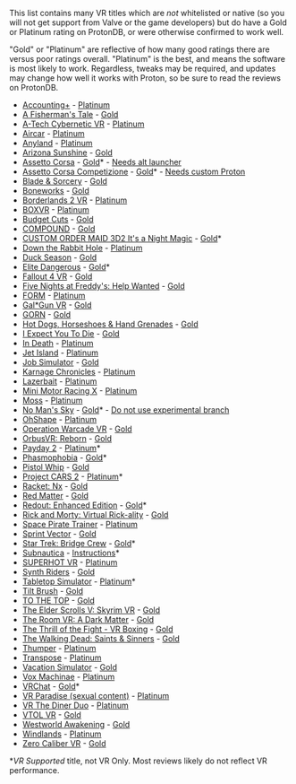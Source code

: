 <!--Only include games that users have verified to work in VR. Some VR games
are "VR Supported", as opposed to VR Only, and most people testing these games 
will not be able to test VR. SpaceEngine, for example, needs VR verified.-->

This list contains many VR titles which are *not* whitelisted or native (so you
will not get support from Valve or the game developers) but do have a Gold or
Platinum rating on ProtonDB, or were otherwise confirmed to work well.

"Gold" or "Platinum" are reflective of how many good ratings there are versus
poor ratings overall. "Platinum" is the best, and means the software is most
likely to work. Regardless, tweaks may be required, and updates may change how 
well it works with Proton, so be sure to read the reviews on ProtonDB.

* [Accounting+] - [Platinum][Accounting+ PDB]
* [A Fisherman's Tale] - [Gold][A Fisherman's Tale PDB]
* [A-Tech Cybernetic VR][ATCVR] - [Platinum][ATCVR PDB]
* [Aircar] - [Platinum][Aircar PDB]
* [Anyland] - [Platinum][Anyland PDB]
* [Arizona Sunshine] - [Gold][Arizona Sunshine PDB]
* [Assetto Corsa] - [Gold][Assetto Corsa PDB]* - [Needs alt launcher](#16)
* [Assetto Corsa Competizione][ACC] - [Gold][ACC PDB]* - [Needs custom Proton][ACCP]
* [Blade & Sorcery][B&S] - [Gold][B&S PDB]
* [Boneworks] - [Gold][Boneworks PDB]
* [Borderlands 2 VR] - [Platinum][Borderlands 2 VR PDB]
* [BOXVR] - [Platinum][BOXVR PDB]
* [Budget Cuts] - [Gold][Budget Cuts PDB]
* [COMPOUND] - [Gold][COMPOUND PDB]
* [CUSTOM ORDER MAID 3D2 It's a Night Magic][COM3D2] - [Gold][COM3D2 PDB]*
* [Down the Rabbit Hole] - [Platinum][DtRH PDB]
* [Duck Season] - [Gold][Duck Season PDB]
* [Elite Dangerous] - [Gold][ED PDB]*
* [Fallout 4 VR] - [Gold][FO4 PDB]
* [Five Nights at Freddy's: Help Wanted][FNAF:HW] - [Gold][FNAF:HW PDB]
* [FORM] - [Platinum][FORM PDB]
* [Gal*Gun VR] - [Gold][Gal*Gun VR PDB]
* [GORN] - [Gold][GORN PDB]
* [Hot Dogs, Horseshoes & Hand Grenades][H3VR] - [Gold][H3VR PDB]
* [I Expect You To Die][IEYTD] - [Gold][IEYTD PDB]
* [In Death] - [Platinum][In Death PDB]
* [Jet Island] - [Platinum][Jet Island PDB]
* [Job Simulator] - [Gold][Job Simulator PDB]
* [Karnage Chronicles] - [Platinum][Karnage Chronicles PDB]
* [Lazerbait] - [Platinum][Lazerbait PDB]
* [Mini Motor Racing X] - [Platinum][Mini Motor Racing X PDB]
* [Moss] - [Platinum][Moss PDB]
* [No Man's Sky] - [Gold][No Man's Sky PDB]* - 
  [Do not use experimental branch](#15)
* [OhShape] - [Platinum][OhShape PDB]
* [Operation Warcade VR] - [Gold][Operation Warcade VR PDB]
* [OrbusVR: Reborn] - [Gold][OrbusVR: Reborn PDB]
* [Payday 2] - [Platinum][Payday 2 PDB]*
* [Phasmophobia] - [Gold][Phasmophobia PDB]*
* [Pistol Whip] - [Gold][Pistol Whip PDB]
* [Project CARS 2] - [Platinum][Project CARS 2 PDB]*
* [Racket: Nx] - [Gold][Racket: Nx PDB]
* [Red Matter] - [Gold][Red Matter PDB]
* [Redout: Enhanced Edition] - [Gold][Redout: Enhanced Edition PDB]*
* [Rick and Morty: Virtual Rick-ality][RaM:VR] - [Gold][RaM:VR PDB]
* [Space Pirate Trainer][SPT] - [Platinum][SPT PDB]
* [Sprint Vector] - [Gold][Sprint Vector PDB]
* [Star Trek: Bridge Crew] - [Gold][ST:BC PDB]*
* [Subnautica] - [Instructions][Subnautica Instructions]*
* [SUPERHOT VR] - [Platinum][SUPERHOT VR PDB]
* [Synth Riders] - [Gold][Synth Riders PDB]
* [Tabletop Simulator] - [Platinum][Tabletop Simulator PDB]*
* [Tilt Brush] - [Gold][Tilt Brush PDB]
* [TO THE TOP] - [Gold][TO THE TOP PDB]
* [The Elder Scrolls V: Skyrim VR][TESV:SVR] - [Gold][TESV:SVR PDB]
* [The Room VR: A Dark Matter][TRVR:ADM] - [Gold][TRVR:ADM PDB]
* [The Thrill of the Fight - VR Boxing][TTotF] - [Gold][TTotF PDB]
* [The Walking Dead: Saints & Sinners][TWDS&S] - [Gold][TWDS&S PDB]
* [Thumper] - [Platinum][Thumper PDB]
* [Transpose] - [Platinum][Transpose PDB]
* [Vacation Simulator] - [Gold][Vacation Simulator PDB]
* [Vox Machinae] - [Platinum][Vox Machinae PDB]
* [VRChat] - [Gold][VRChat PDB]*
* [VR Paradise (sexual content)][VR Paradise] - [Platinum][VR Paradise PDB]
* [VR The Diner Duo] - [Platinum][VR The Diner Duo PDB]
* [VTOL VR] - [Gold][VTOL VR PDB]
* [Westworld Awakening] - [Gold][Westworld Awakening PDB]
* [Windlands] - [Platinum][Windlands PDB]
* [Zero Caliber VR] - [Gold][Zero Caliber VR PDB]
<!--* [Until You Fall][UYF] - [Platinum][UYF PDB]-->

**VR Supported* title, not VR Only. Most reviews likely do not reflect VR 
performance.

<!-- Link URLs -->

[Accounting+]: https://store.steampowered.com/app/927270
  [Accounting+ PDB]: https://www.protondb.com/app/927270
[A Fisherman's Tale]: https://store.steampowered.com/app/559330
  [A Fisherman's Tale PDB]: https://www.protondb.com/app/559330
[ATCVR]: https://store.steampowered.com/app/578210
  [ATCVR PDB]: https://www.protondb.com/app/578210
[Aircar]: https://store.steampowered.com/app/1073390
  [Aircar PDB]: https://www.protondb.com/app/1073390
[Anyland]: https://store.steampowered.com/app/505700
  [Anyland PDB]: https://www.protondb.com/app/505700
[Arizona Sunshine]: https://store.steampowered.com/app/342180
  [Arizona Sunshine PDB]: https://www.protondb.com/app/342180
[Assetto Corsa]: https://store.steampowered.com/app/244210
  [Assetto Corsa PDB]: https://www.protondb.com/app/244210
[ACC]: https://store.steampowered.com/app/805550
  [ACC PDB]: https://www.protondb.com/app/805550
  [ACCP]: https://github.com/ValveSoftware/Proton/pull/4163
[B&S]: https://store.steampowered.com/app/629730
  [B&S PDB]: https://www.protondb.com/app/629730
[Boneworks]: https://store.steampowered.com/app/823500
  [Boneworks PDB]: https://www.protondb.com/app/823500
[Borderlands 2 VR]: https://store.steampowered.com/app/991260
  [Borderlands 2 VR PDB]: https://www.protondb.com/app/991260
[BOXVR]: https://store.steampowered.com/app/641960
  [BOXVR PDB]: https://www.protondb.com/app/641960
[Budget Cuts]: https://store.steampowered.com/app/400940
  [Budget Cuts PDB]: https://www.protondb.com/app/400940
[COMPOUND]: https://store.steampowered.com/app/615120
  [COMPOUND PDB]: https://www.protondb.com/app/615120
[COM3D2]: https://store.steampowered.com/app/1097580
  [COM3D2 PDB]: https://www.protondb.com/app/1097580
[cyubeVR]: https://store.steampowered.com/app/619500
  [cyubeVR PDB]: https://www.protondb.com/app/619500
[Duck Season]: https://store.steampowered.com/app/503580
  [Duck Season PDB]: https://www.protondb.com/app/503580
[Down the Rabbit Hole]: https://store.steampowered.com/app/1215270
  [DtRH PDB]: https://www.protondb.com/app/1215270
[Elite Dangerous]: https://store.steampowered.com/app/359320
  [ED PDB]: https://www.protondb.com/app/359320
[Fallout 4 VR]: https://store.steampowered.com/app/611660
  [FO4 PDB]: https://www.protondb.com/app/611660
[FNAF:HW]: https://store.steampowered.com/app/732690
  [FNAF:HW PDB]: https://www.protondb.com/app/732690
[FORM]: https://store.steampowered.com/app/408520
  [FORM PDB]: https://www.protondb.com/app/408520
[Gal*Gun VR]: https://store.steampowered.com/app/678520
  [Gal*Gun VR PDB]: https://www.protondb.com/app/678520
[GORN]: https://store.steampowered.com/app/578620
  [GORN PDB]: https://www.protondb.com/app/578620
[H3VR]: https://store.steampowered.com/app/450540
  [H3VR PDB]: https://www.protondb.com/app/450540
[IEYTD]: https://store.steampowered.com/app/587430
  [IEYTD PDB]: https://www.protondb.com/app/587430
[In Death]: https://store.steampowered.com/app/605450
  [In Death PDB]: https://www.protondb.com/app/605450
[Jet Island]: https://store.steampowered.com/app/587220
  [Jet Island PDB]: https://www.protondb.com/app/587220
[Job Simulator]: https://store.steampowered.com/app/448280
  [Job Simulator PDB]: https://www.protondb.com/app/448280
[Karnage Chronicles]: https://store.steampowered.com/app/611160
  [Karnage Chronicles PDB]: https://www.protondb.com/app/611160
[Lazerbait]: https://store.steampowered.com/app/529150
  [Lazerbait PDB]: https://www.protondb.com/app/529150
[MGI:P]: https://store.steampowered.com/app/943700
  [MGI:P PDB]: https://www.protondb.com/app/943700
[Mini Motor Racing X]: https://store.steampowered.com/1303990
  [Mini Motor Racing X PDB]: https://www.protondb.com/app/1303990
[Moss]: https://store.steampowered.com/app/846470
  [Moss PDB]: https://www.protondb.com/app/846470
[No Man's Sky]: https://store.steampowered.com/app/275850
  [No Man's Sky PDB]: https://www.protondb.com/app/275850
[OhShape]: https://store.steampowered.com/app/1098100
  [OhShape PDB]: https://www.protondb.com/app/1098100
[Operation Warcade VR]: https://store.steampowered.com/app/639270
  [Operation Warcade VR PDB]: https://www.protondb.com/app/639270
[OrbusVR: Reborn]: https://store.steampowered.com/app/746930
  [OrbusVR: Reborn PDB]: https://www.protondb.com/app/746930
[Phasmophobia]: https://store.steampowered.com/app/739630
  [Phasmophobia PDB]: https://www.protondb.com/app/739630
[Payday 2]: https://store.steampowered.com/app/218620
  [Payday 2 PDB]: https://www.protondb.com/app/218620
[Pistol Whip]: https://store.steampowered.com/app/1079800
  [Pistol Whip PDB]: https://www.protondb.com/app/1079800
[Project CARS 2]: https://store.steampowered.com/app/378860
  [Project CARS 2 PDB]: https://www.protondb.com/app/378860
[Racket: Nx]: https://store.steampowered.com/app/428080
  [Racket: Nx PDB]: https://www.protondb.com/app/428080
[Red Matter]: https://store.steampowered.com/app/966680
  [Red Matter PDB]: https://www.protondb.com/app/966680
[Redout: Enhanced Edition]: https://store.steampowered.com/app/517710
  [Redout: Enhanced Edition PDB]: https://www.protondb.com/app/517710
[RaM:VR]: https://store.steampowered.com/app/469610
  [RaM:VR PDB]: https://www.protondb.com/app/469610
[SPT]: https://store.steampowered.com/app/418650
  [SPT PDB]: https://www.protondb.com/app/418650
[Sprint Vector]: https://store.steampowered.com/app/590690
  [Sprint Vector PDB]: https://www.protondb.com/app/590690
[Star Trek: Bridge Crew]: https://store.steampowered.com/app/527100
  [ST:BC PDB]: https://www.protondb.com/app/527100
[Subnautica]: https://www.epicgames.com/store/en-US/p/subnautica
  [Subnautica Instructions]: https://gitlab.com/vr-on-linux/VR-on-Linux/-/issues/18
[SUPERHOT VR]: https://store.steampowered.com/app/617830
  [SUPERHOT VR PDB]: https://www.protondb.com/app/617830
[Synth Riders]: https://store.steampowered.com/app/885000
  [Synth Riders PDB]: https://www.protondb.com/app/885000
[Tabletop Simulator]: https://store.steampowered.com/app/286160
  [Tabletop Simulator PDB]: https://www.protondb.com/app/286160
[TESV:SVR]: https://store.steampowered.com/app/611670
  [TESV:SVR PDB]: https://www.protondb.com/app/611670
[Tilt Brush]: https://store.steampowered.com/app/327140
  [Tilt Brush PDB]: https://www.protondb.com/app/327140
[TO THE TOP]: https://store.steampowered.com/app/509250
  [TO THE TOP PDB]: https://www.protondb.com/app/509250
[TRVR:ADM]: https://store.steampowered.com/app/1104380
  [TRVR:ADM PDB]: https://www.protondb.com/app/1104380
[TTotF]: https://store.steampowered.com/app/494150
  [TTotF PDB]: https://www.protondb.com/app/494150
[TWDS&S]: https://store.steampowered.com/app/916840
  [TWDS&S PDB]: https://www.protondb.com/app/916840
[Thumper]: https://store.steampowered.com/app/356400
  [Thumper PDB]: https://www.protondb.com/app/356400
[Transpose]: https://store.steampowered.com/app/835950
  [Transpose PDB]: https://www.protondb.com/app/835950
[UYF]: https://store.steampowered.com/app/858260
  [UYF PDB]: https://www.protondb.com/app/858260
[Vacation Simulator]: https://store.steampowered.com/app/726830
  [Vacation Simulator PDB]: https://www.protondb.com/app/726830
[Vox Machinae]: https://store.steampowered.com/app/334540
  [Vox Machinae PDB]: https://www.protondb.com/app/334540
[VRChat]: https://store.steampowered.com/app/438100
  [VRChat PDB]: https://www.protondb.com/app/438100
[VR Paradise]: https://store.steampowered.com/app/896890
  [VR Paradise PDB]: https://www.protondb.com/app/896890
[VR The Diner Duo]: https://store.steampowered.com/app/530120
  [VR The Diner Duo PDB]: https://www.protondb.com/app/530120
[VTOL VR]: https://store.steampowered.com/app/667970
  [VTOL VR PDB]: https://www.protondb.com/app/667970
[Westworld Awakening]: https://store.steampowered.com/app/1133320
  [Westworld Awakening PDB]: https://www.protondb.com/app/1133320
[Windlands]: https://store.steampowered.com/app/428370
  [Windlands PDB]: https://www.protondb.com/app/428370
[Zero Caliber VR]: https://store.steampowered.com/app/877200
  [Zero Caliber VR PDB]: https://www.protondb.com/app/877200
